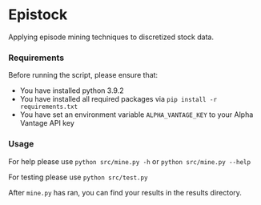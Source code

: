 # Epistock
Applying episode mining techniques to discretized stock data.

### Requirements
Before running the script, please ensure that:

- You have installed python 3.9.2
- You have installed all required packages via `pip install -r requirements.txt`
- You have set an environment variable `ALPHA_VANTAGE_KEY` to your Alpha Vantage API key

### Usage
For help please use
`python src/mine.py -h`
or
`python src/mine.py --help`

For testing please use
`python src/test.py`

After `mine.py` has ran, you can find your results in the results directory.